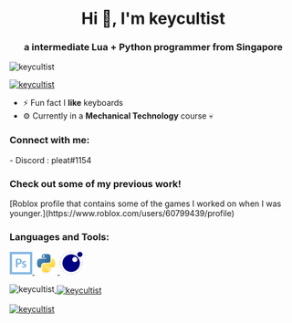 <h1 align="center">Hi 👋, I'm keycultist</h1>
<h3 align="center">a intermediate Lua + Python programmer from Singapore</h3>

<p align="left"> <img src="https://komarev.com/ghpvc/?username=keycultist&label=Profile%20views&color=0e75b6&style=flat" alt="keycultist" /> </p>

<p align="left"> <a href="https://github.com/ryo-ma/github-profile-trophy"><img src="https://github-profile-trophy.vercel.app/?username=keycultist" alt="keycultist" /></a> </p>

- ⚡ Fun fact I **like** keyboards
- ⚙ Currently in a **Mechanical Technology** course 💀

<h3 align="left">Connect with me:</h3>
- Discord : pleat#1154
<p align="left">
</p>

<h3 align="left">Check out some of my previous work!</h3>
[Roblox profile that contains some of the games I worked on when I was younger.](https://www.roblox.com/users/60799439/profile)

<h3 align="left">Languages and Tools:</h3>
<p align="left"> <a href="https://www.photoshop.com/en" target="_blank" rel="noreferrer"> <img src="https://raw.githubusercontent.com/devicons/devicon/master/icons/photoshop/photoshop-line.svg" alt="photoshop" width="40" height="40"/> </a> <a href="https://www.python.org" target="_blank" rel="noreferrer"> <img src="https://raw.githubusercontent.com/devicons/devicon/master/icons/python/python-original.svg" alt="python" width="40" height="40"/> </a> <a href="https://www.python.org" target="_blank" rel="noreferrer"> <img src="https://raw.githubusercontent.com/devicons/devicon/master/icons/lua/lua-original.svg" alt="lua" width="40" height="40"/> </p>

<p><img align="left" src="https://github-readme-stats.vercel.app/api/top-langs?username=keycultist&show_icons=true&locale=en&layout=compact" alt="keycultist" /></p>

<p>&nbsp;<img align="center" src="https://github-readme-stats.vercel.app/api?username=keycultist&show_icons=true&locale=en" alt="keycultist" /></p>

<p><img align="center" src="https://github-readme-streak-stats.herokuapp.com/?user=keycultist&" alt="keycultist" /></p>
